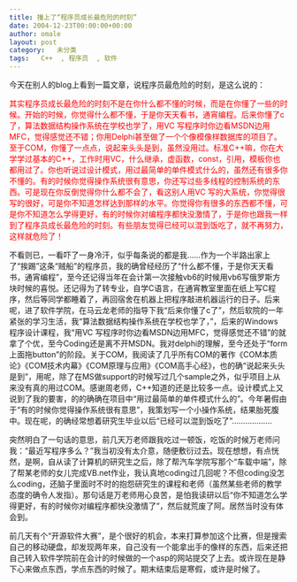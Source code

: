```yaml
---
title: 撞上了“程序员成长最危险的时刻”
date: 2004-12-23T00:00:00+00:00
author: omale
layout: post
category:   未分类
tags:   C++  , 程序员  , 软件
---
```

今天在别人的blog上看到一篇文章，说程序员最危险的时刻，是这么说的：

<font color=Red>其实程序员成长最危险的时刻不是在你什么都不懂的时候，而是在你懂了一些的时候。开始的时候，你觉得什么都不懂，于是你天天看书，通宵编程。后来你懂了c了，算法数据结构操作系统在学校也学了，用VC 写程序时你边看MSDN边用MFC，觉得感觉还不错；你用Delphi甚至做了一个个像模像样数据库的项目了。至于COM，你懂了一点点，说起来头头是到，虽然没用过。标准C++嘛，你在大学学过基本的C++，工作时用VC，什么继承，虚函数，const，引用，模板你也都用过了。你也听说过设计模式，用过最简单的单件模式什么的，虽然还有很多你不懂的。有的时候你觉得操作系统很有意思，你还写过些多线程的控制系统的东西。可是现在你反倒觉得你什么都不会了，看这别人用VC 写的大系统，你觉得很写的很好，可是你不知道怎样达到那样的水平。你觉得你有很多的东西都不懂，可是你不知道怎么学得更好，有的时候你对编程序都快没激情了，于是你也跟我一样到了程序员成长最危险的时刻。有些朋友觉得已经可以混到饭吃了，就不再努力，这样就危险了！</font>

不看则已，一看吓了一身冷汗，似乎每条说的都是我……作为一个半路出家上了“挨踢”这条“贼船”的程序员，我的确曾经经历了“什么都不懂，于是你天天看书，通宵编程”，至今还记得当年在会计第一次接触vb6的时候用vb6写俄罗斯方块时候的喜悦。还记得为了转专业，自学C语言，在通宵教室里面在纸上写C程序，然后等同学都睡着了，再回宿舍在机器上把程序敲进机器运行的日子。后来呢，进了软件学院，在马云龙老师的指导下我“后来你懂了c了”，然后软院的一年紧张的学习生活，我“算法数据结构操作系统在学校也学了，”，后来的Windows 程序设计课程，我“用VC 写程序时你边看MSDN边用MFC，觉得感觉还不错”的就拿了个优，至今Coding还是离不开MSDN。我对delphi的理解，至今还处于“form上面拖button”的阶段。关于COM，我阅读了几乎所有COM的著作《COM本质论》《COM技术内幕》《COM原理与应用》《COM高手心经》，也的确“说起来头头是到”，用呢，除了在MS做support的时候写过几个sample之外，似乎项目上从来没有真的用过COM。感谢周老师，C++知道的还是比较多一点。设计模式上又说到了我的要害，的的确确在项目中“用过最简单的单件模式什么的”。今年暑假由于“有的时候你觉得操作系统很有意思”，我策划写一个小操作系统，结果胎死腹中。现在呢，的确经常想着研究生毕业以后“已经可以混到饭吃了”………………

突然明白了一句话的意思，前几天万老师跟我吃过一顿饭，吃饭的时候万老师问我：“最近写程序多么？”我当初没有太介意，随便敷衍过去。现在想想，有点恍然，是啊，自从读了计算机的研究生之后，除了帮汽车学院写那个“车载中端”，除了帮某老师的女儿完成VB.net作业，我认真地coding过几回呢？不但coding没怎么coding，还脑子里面时不时的抱怨研究生的课程和老师（虽然某些老师的教学态度的确令人发指）。那句话是万老师用心良苦，是怕我读研以后“你不知道怎么学得更好，有的时候你对编程序都快没激情了”，然后就荒废了阿。居然当时没有体会到。

前几天有个“开源软件大赛”，是个很好的机会，本来打算参加这个比赛，但是搜索自己的移动硬盘，却发现两年来，自己没有一个能拿出手的像样的东西，后来还把自己转入软件学院前在会计的时候做的一个asp的网站提交了上去。或许现在是静下心来做点东西，学点东西的时候了。期末结束后是寒假，或许是时候了。

<font class=diary_poster>